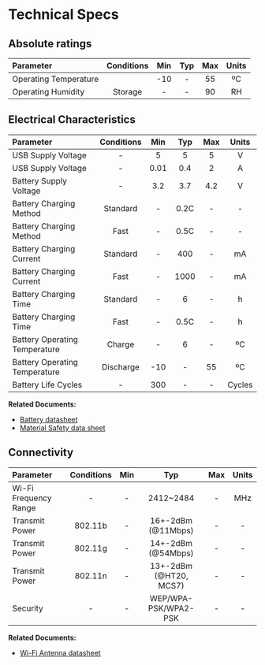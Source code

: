 # Technical Specs

## Absolute ratings

|   Parameter                       |   Conditions      |   Min     |   Typ     |   Max |   Units   |
|   :-                              |   :-:             |   :-:     |   :-:     |   :-: |   :-:     |
|   Operating Temperature           |                   |   -10     |   -       |   55  |   ºC      |
|   Operating Humidity              |   Storage         |   -       |   -       |   90  |   RH      |

## Electrical Characteristics

|   Parameter                       |   Conditions      |   Min     |   Typ     |   Max |   Units   |
|   :-                              |   :-:             |   :-:     |   :-:     |   :-: |   :-:     |
|   USB Supply Voltage              |   -               |   5       |   5       |   5   |   V       |
|   USB Supply Voltage              |   -               |   0.01    |   0.4     |   2   |   A       |
|   Battery Supply Voltage          |   -               |   3.2     |   3.7     |   4.2 |   V       |
|   Battery Charging Method         |   Standard        |   -       |   0.2C    |   -   |   -       |
|   Battery Charging Method         |   Fast            |   -       |   0.5C    |   -   |   -       |
|   Battery Charging Current        |   Standard        |   -       |   400     |   -   |   mA      |
|   Battery Charging Current        |   Fast            |   -       |   1000    |   -   |   mA      |
|   Battery Charging Time           |   Standard        |   -       |   6       |   -   |   h       |
|   Battery Charging Time           |   Fast            |   -       |   0.5C    |   -   |   h       |
|   Battery Operating Temperature   |   Charge          |   -       |   6       |   -   |   ºC      |
|   Battery Operating Temperature   |   Discharge       |   -10     |   -       |   55  |   ºC      |
|   Battery Life Cycles             |   -               |   300     |   -       |   -   |   Cycles  |

**Related Documents:**

- [Battery datasheet](/assets/datasheets/batteries/PL804050_2000mAh/PL804050_2000mAh_Datasheet.pdf)
- [Material Safety data sheet](/assets/datasheets/batteries/DTP605068_6000mAh/DTP605068_6000mAh_Safety_Datasheet.pdf)

## Connectivity

|   Parameter                       |   Conditions      |   Min     |   Typ                     |   Max |   Units       |
|   :-                              |   :-:             |   :-:     |   :-:                     |   :-: |   :-:         |
|   Wi-Fi Frequency Range           |   -               |   -       |   2412~2484               |   -   |   MHz         |
|   Transmit Power                  |   802.11b         |   -       |   16+-2dBm (@11Mbps)      |   -   |   -           |
|   Transmit Power                  |   802.11g         |   -       |   14+-2dBm (@54Mbps)      |   -   |   -           |
|   Transmit Power                  |   802.11n         |   -       |   13+-2dBm (@HT20, MCS7)  |   -   |   -           |
|   Security                        |   -               |   -       |   WEP/WPA-PSK/WPA2-PSK    |   -   |   -           |

**Related Documents:**

- [Wi-Fi Antenna datasheet](/assets/datasheets/wifi/ESP-12F.pdf)